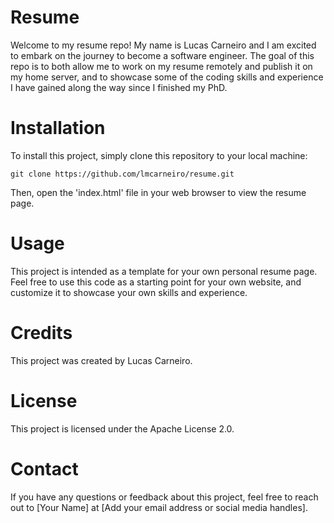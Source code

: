 # Resume
Welcome to my resume repo! My name is Lucas Carneiro and I am excited to embark on the journey to become a software engineer. The goal of this repo is to both allow me to work on my resume remotely and publish it on my home server, and to showcase some of the coding skills and experience I have gained along the way since I finished my PhD.

# Installation
To install this project, simply clone this repository to your local machine:

`git clone https://github.com/lmcarneiro/resume.git`

Then, open the 'index.html' file in your web browser to view the resume page.

# Usage
This project is intended as a template for your own personal resume page. Feel free to use this code as a starting point for your own website, and customize it to showcase your own skills and experience.

# Credits
This project was created by Lucas Carneiro.

# License
This project is licensed under the Apache License 2.0.

# Contact
If you have any questions or feedback about this project, feel free to reach out to [Your Name] at [Add your email address or social media handles].
